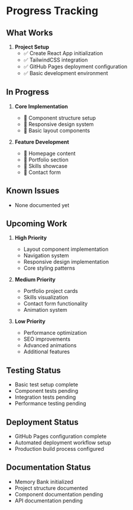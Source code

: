 # Progress Tracking

## What Works
1. **Project Setup**
   - ✅ Create React App initialization
   - ✅ TailwindCSS integration
   - ✅ GitHub Pages deployment configuration
   - ✅ Basic development environment

## In Progress
1. **Core Implementation**
   - 🔄 Component structure setup
   - 🔄 Responsive design system
   - 🔄 Basic layout components

2. **Feature Development**
   - 📝 Homepage content
   - 📝 Portfolio section
   - 📝 Skills showcase
   - 📝 Contact form

## Known Issues
- None documented yet

## Upcoming Work
1. **High Priority**
   - Layout component implementation
   - Navigation system
   - Responsive design implementation
   - Core styling patterns

2. **Medium Priority**
   - Portfolio project cards
   - Skills visualization
   - Contact form functionality
   - Animation system

3. **Low Priority**
   - Performance optimization
   - SEO improvements
   - Advanced animations
   - Additional features

## Testing Status
- Basic test setup complete
- Component tests pending
- Integration tests pending
- Performance testing pending

## Deployment Status
- GitHub Pages configuration complete
- Automated deployment workflow setup
- Production build process configured

## Documentation Status
- Memory Bank initialized
- Project structure documented
- Component documentation pending
- API documentation pending 